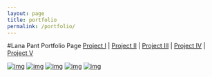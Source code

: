 ```yaml
---
layout: page
title: portfolio
permalink: /portfolio/
---
```


#Lana Pant Portfolio Page
[Project I](http://lanapant.github.io/project1/) | [Project II](http://lanapant.github.io/project2/) | [Project III](http://lanapant.github.io/project3/) | [Project IV](http://lanapant.github.io/project4/) | [Project V](http://lanapant.github.io/project5/)

[![img](https://farm9.staticflickr.com/8571/16386701951_35dbe8be5c_b.jpg)](../project1)
[![img](https://farm8.staticflickr.com/7537/15713614934_56a3d6c5e3_b.jpg)](../project2)
[![img](https://farm8.staticflickr.com/7524/16335275505_aa257c2e0e_b.jpg)](../project3)
[![img](https://farm8.staticflickr.com/7524/16335275505_aa257c2e0e_b.jpg)](../project4)
[![img](https://farm8.staticflickr.com/7524/16335275505_aa257c2e0e_b.jpg)](../project5)
